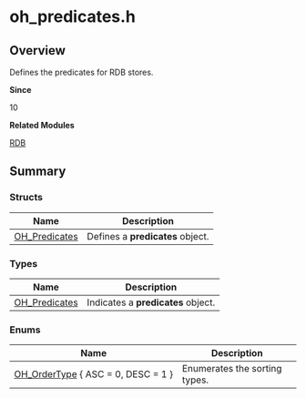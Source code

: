 # oh_predicates.h


## Overview

Defines the predicates for RDB stores.

**Since**

10

**Related Modules**

[RDB](_r_d_b.md)


## Summary


### Structs

| Name| Description|
| -------- | -------- |
| [OH_Predicates](_o_h___predicates.md) | Defines a **predicates** object. |


### Types

| Name| Description|
| -------- | -------- |
| [OH_Predicates](_r_d_b.md#oh_predicates) | Indicates a **predicates** object. |


### Enums

| Name| Description|
| -------- | -------- |
| [OH_OrderType](_r_d_b.md#oh_ordertype)&nbsp;{&nbsp;ASC&nbsp;=&nbsp;0,&nbsp;DESC&nbsp;=&nbsp;1&nbsp;} | Enumerates the sorting types.|

